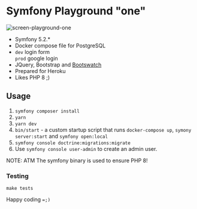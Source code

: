 # Symfony Playground "one"

![screen-playground-one](https://user-images.githubusercontent.com/33978/103650387-edff8280-4f2d-11eb-84c8-486662e25bd5.png)

* Symfony 5.2.*
* Docker compose file for PostgreSQL
* `dev` login form <br/> `prod` google login
* JQuery, Bootstrap and [Bootswatch](https://bootswatch.com/)
* Prepared for Heroku
* Likes PHP 8 ;)

## Usage

1. `symfony composer install`
1. `yarn`
1. `yarn dev`
1. `bin/start` - a custom startup script that runs `docker-compose up`, `symony server:start` and `symfony open:local`
1. `symfony console doctrine:migrations:migrate`
1. Use `symfony console user-admin` to create an admin user.

NOTE: ATM The symfony binary is used to ensure PHP 8!

### Testing

```shell
make tests
```

Happy coding `=;)`
